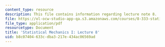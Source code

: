 ```yaml
---
content_type: resource
description: This file contains information regarding lecture note 8.
file: https://ol-ocw-studio-app-qa.s3.amazonaws.com/courses/8-333-statistical-mechanics-i-statistical-mechanics-of-particles-fall-2013/b8c07404633cdba3217e434ac06569ad_MIT8_333F13_Lec8.pdf
file_type: application/pdf
resourcetype: Document
title: 'Statistical Mechanics I: Lecture 8'
uid: b8c07404-633c-dba3-217e-434ac06569ad
---
```

